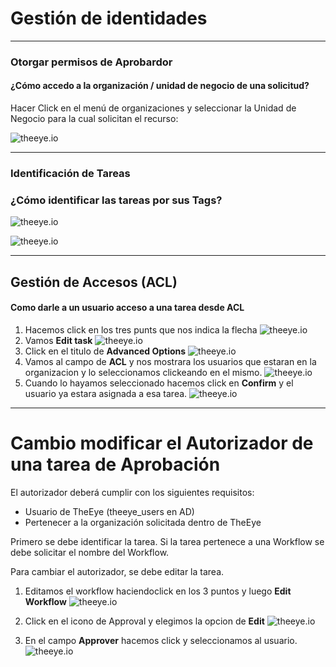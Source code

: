# Gestión de identidades

___
### Otorgar permisos de Aprobardor

#### ¿Cómo accedo a la organización / unidad de negocio de una solicitud? 

Hacer Click en el menú de organizaciones y seleccionar la Unidad de Negocio para la cual solicitan el recurso:

![theeye.io](images/logicalaccessImg/cambiar_organizacion.png)

___
### Identificación de Tareas
### ¿Cómo identificar las tareas por sus Tags?

![theeye.io](images/logicalaccessImg/filtro.png)

![theeye.io](images/logicalaccessImg/filtro2.png)

___
## Gestión de Accesos (ACL)
#### Como darle a un usuario acceso a una tarea desde ACL

1) Hacemos click en los tres punts que nos indica la flecha
![theeye.io](images/logicalaccessImg/acl.png)
2) Vamos **Edit task**
![theeye.io](logicalaccessImg/acl2.png)
3) Click en el titulo de **Advanced Options**
![theeye.io](images/logicalaccessImg/acl3.png)
4) Vamos al campo de **ACL** y nos mostrara los usuarios que estaran en la organizacion y lo seleccionamos clickeando en el mismo.
![theeye.io](images/logicalaccessImg/acl4.png)
5) Cuando lo hayamos seleccionado hacemos click en **Confirm**
    y el usuario ya estara asignada a esa tarea.
![theeye.io](images/logicalaccessImg/acl5.png)

___
# Cambio modificar el Autorizador de una tarea de Aprobación
El autorizador deberá cumplir con los siguientes requisitos:
* Usuario de TheEye (theeye_users en AD)
* Pertenecer a la organización solicitada dentro de TheEye

Primero se debe identificar la tarea.
Si la tarea pertenece a una Workflow se debe solicitar el nombre del Workflow.

Para cambiar el autorizador, se debe editar la tarea.

1) Editamos el workflow haciendoclick en los 3 puntos y luego **Edit Workflow**
![theeye.io](images/logicalaccessImg/editarapproval.png)

2) Click en el icono de Approval y elegimos la opcion de **Edit**
![theeye.io](images/logicalaccessImg/editarapproval2.png)

3) En el campo **Approver** hacemos click y seleccionamos al usuario.
   ![theeye.io](images/logicalaccessImg/editarapproval3.png)
